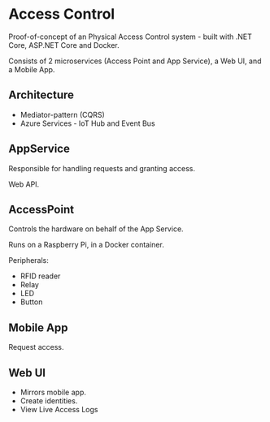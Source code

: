# Access Control

Proof-of-concept of an Physical Access Control system - built with .NET Core, ASP.NET Core and Docker.

Consists of 2 microservices (Access Point and App Service), a Web UI, and a Mobile App.

## Architecture
* Mediator-pattern (CQRS)
* Azure Services - IoT Hub and Event Bus

## AppService
Responsible for handling requests and granting access.

Web API.

## AccessPoint
Controls the hardware on behalf of the App Service.

Runs on a Raspberry Pi, in a Docker container.

Peripherals:
* RFID reader
* Relay
* LED
* Button

## Mobile App
Request access.

## Web UI
* Mirrors mobile app. 
* Create identities. 
* View  Live Access Logs